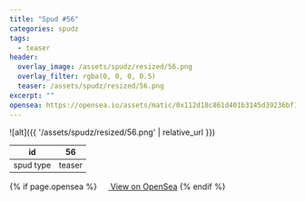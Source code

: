 ```yaml
---
title: "Spud #56"
categories: spudz
tags:
  - teaser
header:
  overlay_image: /assets/spudz/resized/56.png
  overlay_filter: rgba(0, 0, 0, 0.5)
  teaser: /assets/spudz/resized/56.png
excerpt: ""
opensea: https://opensea.io/assets/matic/0x112d18c861d401b3145d39236bf149f01e18beed/56
---
```

![alt]({{ '/assets/spudz/resized/56.png' | relative_url }})

| id | 56 |
|-|-|
| spud type | teaser |

{% if page.opensea %}
<a href="{{page.opensea}}" class="btn btn--info" onclick="window.open(this.href, '_blank'); return false;"><img src="/assets/images/opensea.svg" width="16px"><span>  View on OpenSea</span></a>
{% endif %}
